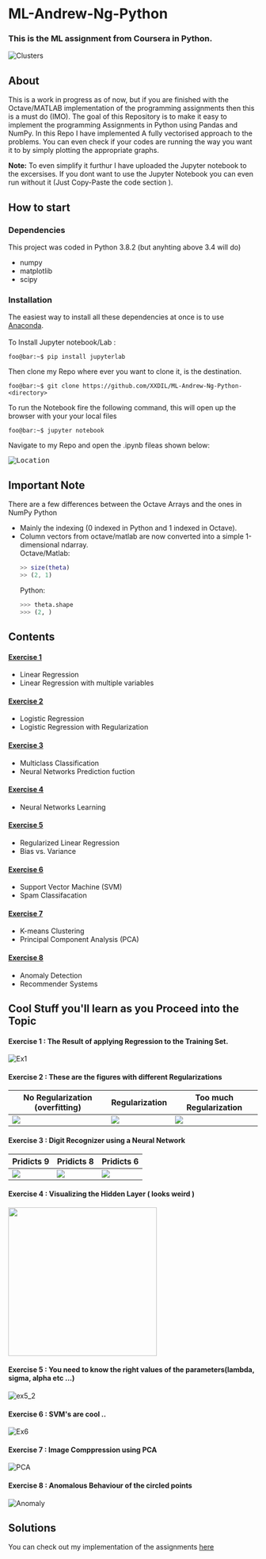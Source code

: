 # ML-Andrew-Ng-Python
### This is the ML assignment from Coursera in Python.

![Clusters](https://user-images.githubusercontent.com/66634743/84946155-4b9ac180-b0f9-11ea-8d60-453937061b88.gif)


## About
This is a work in progress as of now, but if you are finished with the Octave/MATLAB implementation of the programming assignments then this is a must do (IMO). The goal of this Repository is to make it easy to implement the programming Assignments in Python using Pandas and NumPy. In this Repo I have implemented A fully vectorised approach to the problems.
You can even check if your codes are running the way you want it to by simply plotting the appropriate graphs.

**Note:** To even simplify it furthur I have uploaded the Jupyter notebook to the excersises.
If you dont want to use the Jupyter Notebook you can even run without it (Just Copy-Paste the code section ). 

## How to start
### Dependencies
This project was coded in Python 3.8.2 (but anyhting above 3.4 will do)
* numpy
* matplotlib
* scipy

### Installation
The easiest way to install all these dependencies at once is to use [Anaconda](https://www.continuum.io/downloads).<br />
<br />To Install Jupyter notebook/Lab : 
```console
foo@bar:~$ pip install jupyterlab
```
Then clone my Repo where ever you want to clone it, <directory> is the destination.
  
```console
foo@bar:~$ git clone https://github.com/XXDIL/ML-Andrew-Ng-Python- <directory>
```

To run the Notebook fire the following command, this will open up the browser with your your local files

```console
foo@bar:~$ jupyter notebook
```
Navigate to my Repo and open the .ipynb fileas shown below:

<kbd>![Location](https://user-images.githubusercontent.com/66634743/84252124-4056fd00-ab1f-11ea-8bcf-465bce1b4552.png)</kbd>

## Important Note
There are a few differences between the Octave Arrays and the ones in NumPy Python
* Mainly the indexing (0 indexed in Python and 1 indexed in Octave).
* Column vectors from octave/matlab are now converted into a simple 1-dimensional ndarray.
<br />Octave/Matlab: 
    ```matlab
    >> size(theta)
    >> (2, 1)
    ```
    Python:
    ```python
    >>> theta.shape
    >>> (2, )
    ```
## Contents
#### [Exercise 1](https://github.com/XXDIL/ML-Andrew-Ng-Python-/tree/master/Exercise1)
* Linear Regression
* Linear Regression with multiple variables
#### [Exercise 2](https://github.com/XXDIL/ML-Andrew-Ng-Python-/tree/master/Exercise2)
* Logistic Regression
* Logistic Regression with Regularization
#### [Exercise 3](https://github.com/XXDIL/ML-Andrew-Ng-Python-/tree/master/Exercise3)
* Multiclass Classification
* Neural Networks Prediction fuction
#### [Exercise 4](https://github.com/XXDIL/ML-Andrew-Ng-Python-/tree/master/Exercise4)
* Neural Networks Learning
#### [Exercise 5](https://github.com/XXDIL/ML-Andrew-Ng-Python-/tree/master/Exercise5)
* Regularized Linear Regression
* Bias vs. Variance
#### [Exercise 6](https://github.com/XXDIL/ML-Andrew-Ng-Python-/tree/master/Exercise6)
* Support Vector Machine (SVM)
* Spam Classifacation
#### [Exercise 7](https://github.com/XXDIL/ML-Andrew-Ng-Python-/tree/master/Exercise7)
* K-means Clustering
* Principal Component Analysis (PCA)
#### [Exercise 8](https://github.com/XXDIL/ML-Andrew-Ng-Python-/tree/master/Exercise8)
* Anomaly Detection
* Recommender Systems

## Cool Stuff you'll learn as you Proceed into the Topic

#### Exercise 1 : The Result of applying Regression to the Training Set.
  
  ![Ex1](https://user-images.githubusercontent.com/66634743/85844365-abf1c900-b7b3-11ea-8fa5-4ec84c3324a6.png)
  
#### Exercise 2 : These are the figures with different Regularizations
  
  | No Regularization (overfitting) |      Regularization       | Too much Regularization |
  |-------------------------------- | ------------------------	| ----------------------- |
  | <img src="https://user-images.githubusercontent.com/66634743/85844985-9a5cf100-b7b4-11ea-8401-1bd667bc7277.png"> 	| <img src="https://user-images.githubusercontent.com/66634743/85844979-992bc400-b7b4-11ea-985e-de020b824a50.png"> 	| <img src="https://user-images.githubusercontent.com/66634743/85844976-97fa9700-b7b4-11ea-8aab-b1e7a6fe8cad.png">  |
  
#### Exercise 3 : Digit Recognizer using a Neural Network

  | Pridicts 9 |      Pridicts 8       | Pridicts 6 |
  |-------------------------------- | ------------------------	| ----------------------- |
  | <img src="https://user-images.githubusercontent.com/66634743/85846151-78fd0480-b7b6-11ea-8de8-8f486ee51353.png"> | <img src="https://user-images.githubusercontent.com/66634743/85846288-a47fef00-b7b6-11ea-8ca9-f9860b2422ee.png">  | <img src="https://user-images.githubusercontent.com/66634743/85846294-a5b11c00-b7b6-11ea-9e44-7e10ea607112.png">  |
  
#### Exercise 4 : Visualizing the Hidden Layer ( looks weird )

  <img src ="https://user-images.githubusercontent.com/66634743/85847360-49e79280-b7b8-11ea-964c-2b8e1c283b19.png" width="300" height="300">
  
#### Exercise 5 : You need to know the right values of the parameters(lambda, sigma, alpha etc ...)

  ![ex5_2](https://user-images.githubusercontent.com/66634743/85847915-528c9880-b7b9-11ea-94bb-756814ddda92.png)
  
#### Exercise 6 : SVM's are cool ..

  ![Ex6](https://user-images.githubusercontent.com/66634743/85848912-14907400-b7bb-11ea-91a8-a5730aff3473.png)
  
#### Exercise 7 : Image Comppression using PCA

  ![PCA](https://user-images.githubusercontent.com/66634743/85850416-ce88df80-b7bd-11ea-887d-d29b05f771e7.gif)
  
#### Exercise 8 : Anomalous Behaviour of the circled points

  ![Anomaly](https://user-images.githubusercontent.com/66634743/85885473-6fdf5800-b7f5-11ea-97eb-178fd59e061c.png)
  
## Solutions
You can check out my implementation of the assignments [here](https://github.com/XXDIL/ML-Andrew-Ng-Python)
